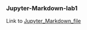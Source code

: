 ### Jupyter-Markdown-lab1

Link to [Jupyter_Markdown_file](https://github.com/astrawth/Jupyter-Markdown-lab1/commit/b06e4ce0bb8e622af28da8d650a4b0cc055a8b3a)

